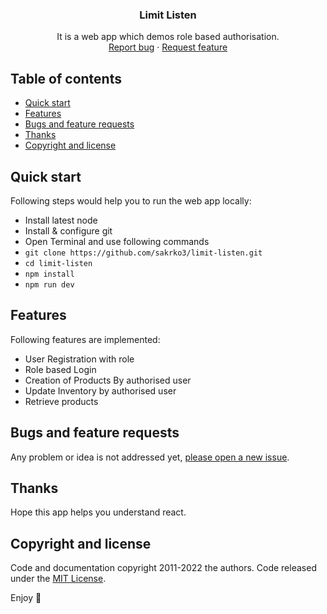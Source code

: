 <p align="center">
  <h3 align="center">Limit Listen</h3>

  <p align="center">
    It is a web app which demos role based authorisation.
    <br>
    <a href="https://github.com/sakrko3/limit-listen/issues/new?template=bug.md">Report bug</a>
    ·
    <a href="https://github.com/sakrko3/limit-listen/issues/new?template=feature.md&labels=feature">Request feature</a>
  </p>
</p>

## Table of contents

- [Quick start](#quick-start)
- [Features](#features)
- [Bugs and feature requests](#bugs-and-feature-requests)
- [Thanks](#thanks)
- [Copyright and license](#copyright-and-license)

## Quick start

Following steps would help you to run the web app locally:

- Install latest node
- Install & configure git
- Open Terminal and use following commands
- `git clone https://github.com/sakrko3/limit-listen.git`
- `cd limit-listen`
- `npm install`
- `npm run dev`

## Features

Following features are implemented:

- User Registration with role
- Role based Login
- Creation of Products By authorised user
- Update Inventory by authorised user
- Retrieve products

## Bugs and feature requests

Any problem or idea is not addressed yet, [please open a new issue](https://github.com/sakrko3/limit-listen/issues/new).

## Thanks

Hope this app helps you understand react.

## Copyright and license

Code and documentation copyright 2011-2022 the authors. Code released under the [MIT License](https://github.com/sakrko3/limit-listen/blob/main/LICENSE).

Enjoy :metal:
